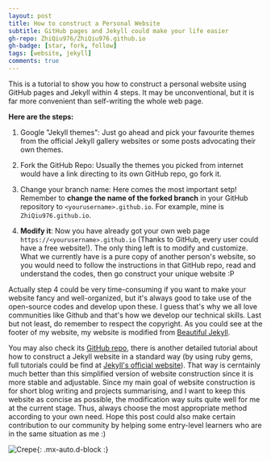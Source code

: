 ```yaml
---
layout: post
title: How to construct a Personal Website 
subtitle: GitHub pages and Jekyll could make your life easier
gh-repo: ZhiQiu976/ZhiQiu976.github.io
gh-badge: [star, fork, follow]
tags: [website, jekyll]
comments: true
---
```


This is a tutorial to show you how to construct a personal website using GitHub pages and Jekyll within 4 steps. It may be unconventional, but it is far more convenient than self-writing the whole web page.

**Here are the steps:**

1. Google "Jekyll themes": Just go ahead and pick your favourite themes from the official Jekyll gallery websites or some posts advocating their own themes.

2. Fork the GitHub Repo: Usually the themes you picked from internet would have a link directing to its own GitHub repo, go fork it.

3. Change your branch name: Here comes the most important setp! Remember to **change the name of the forked branch** in your GitHub repository to `<yourusername>.github.io`. For example, mine is `ZhiQiu976.github.io`.

4. **Modify it**: Now you have already got your own web page `https://<yourusername>.github.io` (Thanks to GitHub, every user could have a free website!). The only thing left is to modify and customize. What we currently have is a pure copy of another person's website, so you would need to follow the instructions in that GitHub repo, read and understand the codes, then go construct your unique website :P

Actually step 4 could be very time-consuming if you want to make your website fancy and well-organized, but it's always good to take use of the open-source codes and develop upon these. I guess that's why we all love communities like Github and that's how we develop our technical skills. Last but not least, do remember to respect the copyright. As you could see at the footer of my website, my website is modified from [Beautiful Jekyll](https://beautifuljekyll.com).

You may also check its [GitHub repo](https://github.com/daattali/beautiful-jekyll), there is another detailed tutorial about how to construct a Jekyll website in a standard way (by using ruby gems, full tutorials could be find at [Jekyll's official website](https://jekyllrb.com/resources/)). That way is cerntainly much better than this simplified version of website construction since it is more stable and adjustable. Since my main goal of website construction is for short blog writing and projects summarising, and I want to keep this website as concise as possible, the modification way suits quite well for me at the current stage. Thus, always choose the most appropriate method according to your own need. Hope this post could also make certain contribution to our community by helping some entry-level learners who are in the same situation as me :)

![Crepe](https://opensource.org/files/osi_keyhole_300X300_90ppi_0.png){: .mx-auto.d-block :}


